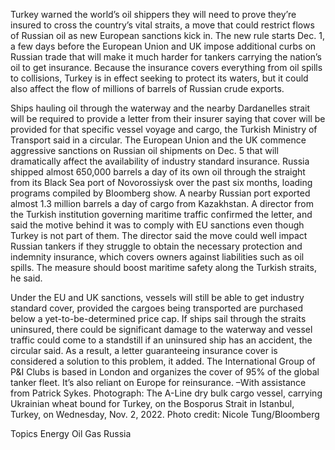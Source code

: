 Turkey warned the world’s oil shippers they will need to prove they’re insured to cross the country’s vital straits, a move that could restrict flows of Russian oil as new European sanctions kick in.
The new rule starts Dec. 1, a few days before the European Union and UK impose additional curbs on Russian trade that will make it much harder for tankers carrying the nation’s oil to get insurance.
Because the insurance covers everything from oil spills to collisions, Turkey is in effect seeking to protect its waters, but it could also affect the flow of millions of barrels of Russian crude exports.

Ships hauling oil through the waterway and the nearby Dardanelles strait will be required to provide a letter from their insurer saying that cover will be provided for that specific vessel voyage and cargo, the Turkish Ministry of Transport said in a circular.
The European Union and the UK commence aggressive sanctions on Russian oil shipments on Dec. 5 that will dramatically affect the availability of industry standard insurance.
Russia shipped almost 650,000 barrels a day of its own oil through the straight from its Black Sea port of Novorossiysk over the past six months, loading programs compiled by Bloomberg show. A nearby Russian port exported almost 1.3 million barrels a day of cargo from Kazakhstan.
A director from the Turkish institution governing maritime traffic confirmed the letter, and said the motive behind it was to comply with EU sanctions even though Turkey is not part of them.
The director said the move could well impact Russian tankers if they struggle to obtain the necessary protection and indemnity insurance, which covers owners against liabilities such as oil spills. The measure should boost maritime safety along the Turkish straits, he said.

Under the EU and UK sanctions, vessels will still be able to get industry standard cover, provided the cargoes being transported are purchased below a yet-to-be-determined price cap.
If ships sail through the straits uninsured, there could be significant damage to the waterway and vessel traffic could come to a standstill if an uninsured ship has an accident, the circular said. As a result, a letter guaranteeing insurance cover is considered a solution to this problem, it added.
The International Group of P&I Clubs is based in London and organizes the cover of 95% of the global tanker fleet. It’s also reliant on Europe for reinsurance.
–With assistance from Patrick Sykes.
Photograph: The A-Line dry bulk cargo vessel, carrying Ukrainian wheat bound for Turkey, on the Bosporus Strait in Istanbul, Turkey, on Wednesday, Nov. 2, 2022. Photo credit: Nicole Tung/Bloomberg

Topics
Energy
Oil Gas
Russia
